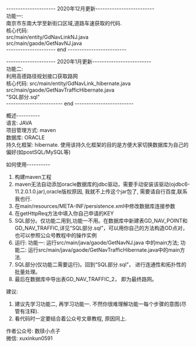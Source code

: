 --------------------- 2020年12月更新-------------------------  
功能一:  
南京市东南大学至新街口区域,道路车速获取的代码.  
  核心代码:  
  src/main/entity/GdNavLinkNJ.java  
  src/main/gaode/GetNavNJ.java  
--------------------- end -------------------------    
  
  
--------------------- 2020年1月更新-------------------------    
功能二:  
利用高德路径规划接口获取路网  
    核心代码: 
    src/main/entity/GdNavLink_hibernate.java  
    src/main/gaode/GetNavTrafficHibernate.java  
    "SQL部分.sql"  
------------------------ end -------------------------  
  
    
概述----------  
语言: JAVA  
项目管理方式: maven  
数据库: ORACLE  
持久化框架: hibernate. 使用该持久化框架的目的是方便大家切换数据库为自己的偏好(如postSQL/MySQL等)    

  
  
如何使用----------  
1. 构建maven工程  
2. maven无法自动添加oracle数据库的jdbc驱动，需要手动安装该驱动(ojdbc6-11.2.0.1.0.jar),oracle版权原因, 我就不上传这个jar包了, 需要请自行百度,联系我也行.  
3. 在main/resources/META-INF/persistence.xml中修改数据库连接参数  
4. 在getHttpReq方法中填入你自己申请的KEY  
5. SQL部分。仅功能二用到,功能一不用。在数据库中新建表GD_NAV_POINT和GD_NAV_TRAFFIC,详见“SQL部分.sql”，可以用你自己的方法构造OD点对，也可以参照公众号教程中的操作实例  
6. 运行: 功能一: 运行src/main/java/gaode/GetNavNJ.java 中的main方法; 功能二: 运行src/main/java/gaode/GetNavTrafficHibernate.java中的main方法.  
7. SQL部分(仅功能二需要运行)。回到“SQL部分.sql”， 进行连通性和拓扑性的批量处理。  
8. 最后在数据库中导出表GD_NAV_TRAFFIC_2， 即为最终路网。  
  
  
建议:   
1. 建议先学习功能二, 再学习功能一. 不然你很难理解功能一每个步骤的意图(尽管有注释).    
2. 看代码时一定要结合着公众号文章教程, 原因同上.  
  
  
作者公众号: 数牍小点子  
微信: xuxinkun0591  
